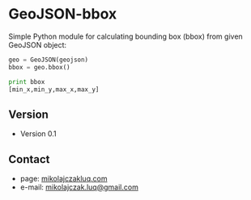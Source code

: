 GeoJSON-bbox
======
Simple Python module for calculating bounding box (bbox) from given GeoJSON object:

```python
geo = GeoJSON(geojson)
bbox = geo.bbox()

print bbox
[min_x,min_y,max_x,max_y]
```

## Version 
* Version 0.1

## Contact
* page: [mikolajczakluq.com](https://mikolajczakluq.com/contact)
* e-mail: mikolajczak.luq@gmail.com
